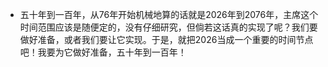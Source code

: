 - 五十年到一百年，从76年开始机械地算的话就是2026年到2076年，主席这个时间范围应该是随便定的，没有仔细研究，但倘若这话真的实现了呢？我们要做好准备，或者我们要让它实现。于是，就把2026当成一个重要的时间节点吧！我要为它做好准备，五十年到一百年！